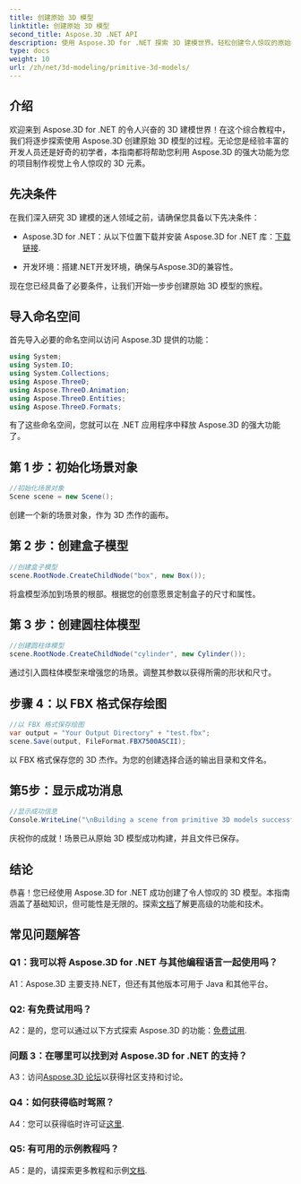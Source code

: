 ```yaml
---
title: 创建原始 3D 模型
linktitle: 创建原始 3D 模型
second_title: Aspose.3D .NET API
description: 使用 Aspose.3D for .NET 探索 3D 建模世界。轻松创建令人惊叹的原始模型。
type: docs
weight: 10
url: /zh/net/3d-modeling/primitive-3d-models/
---
```

## 介绍

欢迎来到 Aspose.3D for .NET 的令人兴奋的 3D 建模世界！在这个综合教程中，我们将逐步探索使用 Aspose.3D 创建原始 3D 模型的过程。无论您是经验丰富的开发人员还是好奇的初学者，本指南都将帮助您利用 Aspose.3D 的强大功能为您的项目制作视觉上令人惊叹的 3D 元素。

## 先决条件

在我们深入研究 3D 建模的迷人领域之前，请确保您具备以下先决条件：

-  Aspose.3D for .NET：从以下位置下载并安装 Aspose.3D for .NET 库：[下载链接](https://releases.aspose.com/3d/net/).

- 开发环境：搭建.NET开发环境，确保与Aspose.3D的兼容性。

现在您已经具备了必要条件，让我们开始一步步创建原始 3D 模型的旅程。

## 导入命名空间

首先导入必要的命名空间以访问 Aspose.3D 提供的功能：

```csharp
using System;
using System.IO;
using System.Collections;
using Aspose.ThreeD;
using Aspose.ThreeD.Animation;
using Aspose.ThreeD.Entities;
using Aspose.ThreeD.Formats;
```

有了这些命名空间，您就可以在 .NET 应用程序中释放 Aspose.3D 的强大功能了。

## 第 1 步：初始化场景对象

```csharp
//初始化场景对象
Scene scene = new Scene();
```

创建一个新的场景对象，作为 3D 杰作的画布。

## 第 2 步：创建盒子模型

```csharp
//创建盒子模型
scene.RootNode.CreateChildNode("box", new Box());
```

将盒模型添加到场景的根部。根据您的创意愿景定制盒子的尺寸和属性。

## 第 3 步：创建圆柱体模型

```csharp
//创建圆柱体模型
scene.RootNode.CreateChildNode("cylinder", new Cylinder());
```

通过引入圆柱体模型来增强您的场景。调整其参数以获得所需的形状和尺寸。

## 步骤 4：以 FBX 格式保存绘图

```csharp
//以 FBX 格式保存绘图
var output = "Your Output Directory" + "test.fbx";
scene.Save(output, FileFormat.FBX7500ASCII);
```

以 FBX 格式保存您的 3D 杰作。为您的创建选择合适的输出目录和文件名。

## 第5步：显示成功消息

```csharp
//显示成功信息
Console.WriteLine("\nBuilding a scene from primitive 3D models successfully.\nFile saved at " + output);
```

庆祝你的成就！场景已从原始 3D 模型成功构建，并且文件已保存。

## 结论

恭喜！您已经使用 Aspose.3D for .NET 成功创建了令人惊叹的 3D 模型。本指南涵盖了基础知识，但可能性是无限的。探索[文档](https://reference.aspose.com/3d/net/)了解更高级的功能和技术。

## 常见问题解答

### Q1：我可以将 Aspose.3D for .NET 与其他编程语言一起使用吗？

A1：Aspose.3D 主要支持.NET，但还有其他版本可用于 Java 和其他平台。

### Q2: 有免费试用吗？

 A2：是的，您可以通过以下方式探索 Aspose.3D 的功能：[免费试用](https://releases.aspose.com/).

### 问题 3：在哪里可以找到对 Aspose.3D for .NET 的支持？

 A3：访问[Aspose.3D 论坛](https://forum.aspose.com/c/3d/18)以获得社区支持和讨论。

### Q4：如何获得临时驾照？

 A4：您可以获得临时许可证[这里](https://purchase.aspose.com/temporary-license/).

### Q5: 有可用的示例教程吗？

A5：是的，请探索更多教程和示例[文档](https://reference.aspose.com/3d/net/).
